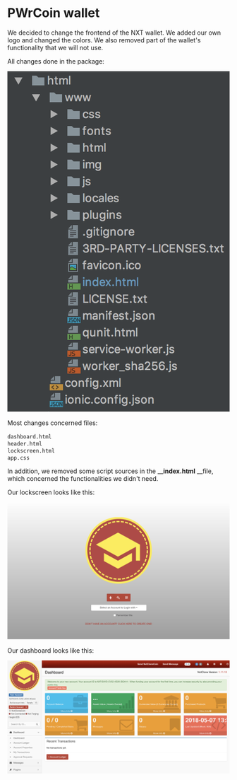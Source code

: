 # PWrCoin wallet

We decided to change the frontend of the NXT wallet. We added our own logo and changed the colors. We also removed part of the wallet's functionality that we will not use.

All changes done in the package:

![](../.gitbook/assets/zrzut-ekranu-2018-05-26-o-17.29.39.png)

Most changes concerned files: 

```text
dashboard.html
header.html
lockscreen.html
app.css
```

In addition, we removed some script sources in the __**index.html** __file, which concerned the functionalities we didn't need.

Our lockscreen looks like this:

![](../.gitbook/assets/zrzut-ekranu-2018-05-26-o-17.40.52.png)

Our dashboard looks like this: 

![](../.gitbook/assets/zrzut-ekranu-2018-05-26-o-17.41.18.png)



